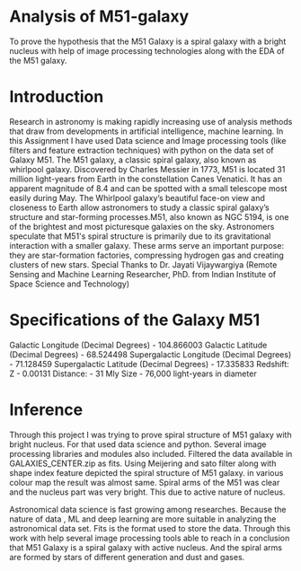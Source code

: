# Analysis of M51-galaxy
To prove the hypothesis that the M51 Galaxy is a spiral galaxy with a bright nucleus with help of image processing technologies along with the EDA of the M51 galaxy.

# Introduction
Research in astronomy is making rapidly increasing use of analysis methods that draw from developments in artificial intelligence, machine learning.
In this Assignment I have used Data science and Image processing tools (like filters and feature extraction techniques) with python on the data set of Galaxy M51.
The M51 galaxy, a classic spiral galaxy, also known as whirlpool galaxy. Discovered by Charles Messier in 1773, M51 is located 31 million light-years from Earth in the constellation Canes Venatici. It has an apparent magnitude of 8.4 and can be spotted with a small telescope most easily during May. The Whirlpool galaxy’s beautiful face-on view and closeness to Earth allow astronomers to study a classic spiral galaxy’s structure and star-forming processes.M51, also known as NGC 5194, is one of the brightest and most picturesque galaxies on the sky. Astronomers speculate that M51's spiral structure is primarily due to its gravitational interaction with a smaller galaxy. These arms serve an important purpose: they are star-formation factories, compressing hydrogen gas and creating clusters of new stars.
Special Thanks to Dr. Jayati Vijaywargiya (Remote Sensing and Machine Learning Researcher, PhD. from Indian Institute of Space Science and Technology)

# Specifications of the Galaxy M51

Galactic Longitude (Decimal Degrees) - 104.866003
Galactic Latitude (Decimal Degrees) - 68.524498
Supergalactic Longitude (Decimal Degrees) - 71.128459
Supergalactic Latitude (Decimal Degrees) - 17.335833
Redshift: Z - 0.00131
Distance: - 31 Mly
Size - 76,000 light-years in diameter


# Inference

Through this project I was trying to prove spiral structure of M51 galaxy with bright nucleus. For that used data science and python. Several image processing libraries and modules also included. Filtered the data available in GALAXIES_CENTER.zip as fits.
Using Meijering and sato filter along with shape index feature depicted the spiral structure of M51 galaxy. in various colour map the result was almost same. Spiral arms of the M51 was clear and the nucleus part was very bright. This due to active nature of nucleus.

Astronomical data science is fast growing among researches. Because the nature of data , ML and deep learning are more suitable in analyzing the astronomical data set. Fits is the format used to store the data. Through this work with help several image processing tools able to reach in a conclusion that M51 Galaxy is a spiral galaxy with active nucleus. And the spiral arms are formed by stars of different generation and dust and gases.

